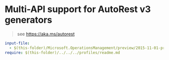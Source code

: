 # Multi-API support for AutoRest v3 generators

> see https://aka.ms/autorest

``` yaml $(enable-multi-api)
input-file:
  - $(this-folder)/Microsoft.OperationsManagement/preview/2015-11-01-preview/OperationsManagement.json
require: $(this-folder)/../../../profiles/readme.md
```

